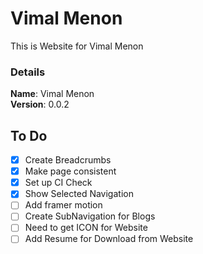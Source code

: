 # Vimal Menon

This is Website for Vimal Menon

### Details

<b>Name</b>: Vimal Menon
<br/>
<b>Version</b>: 0.0.2
<br/>

## To Do

- [x] Create Breadcrumbs
- [x] Make page consistent
- [x] Set up CI Check
- [x] Show Selected Navigation
- [ ] Add framer motion
- [ ] Create SubNavigation for Blogs
- [ ] Need to get ICON for Website
- [ ] Add Resume for Download from Website